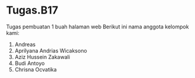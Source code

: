 # Tugas.B17
Tugas pembuatan 1 buah halaman web
Berikut ini nama anggota kelompok kami:
1. Andreas
2. Aprilyana Andrias Wicaksono
3. Aziz Hussein Zakawali
4. Budi Antoyo
5. Chrisna Ocvatika
